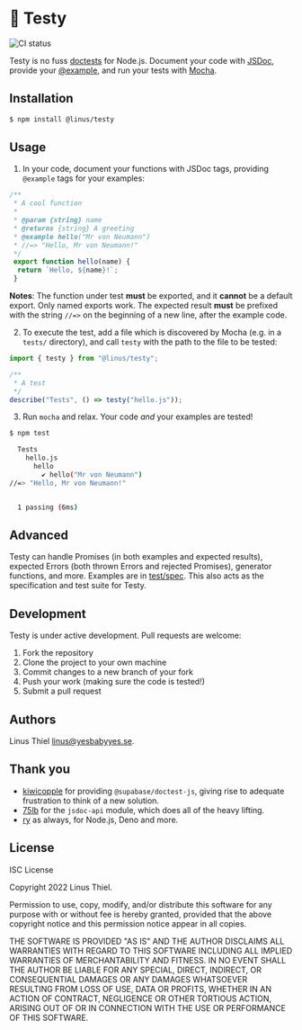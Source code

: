 # 🧪 Testy

![CI status](/linus/testy/workflows/ci/badge.svg)

Testy is no fuss [doctests][doctest] for Node.js. Document your code with
[JSDoc][jsdoc], provide your [@example][example], and run your tests with
[Mocha][mocha].

## Installation

```bash
$ npm install @linus/testy
```

## Usage

1. In your code, document your functions with JSDoc tags, providing `@example`
tags for your examples:

```js
/**
 * A cool function
 * 
 * @param {string} name
 * @returns {string} A greeting
 * @example hello("Mr von Neumann")
 * //=> "Hello, Mr von Neumann!"
 */
 export function hello(name) {
  return `Hello, ${name}!`;
 }
```

**Notes**: The function under test **must** be exported, and it **cannot** be a
default export. Only named exports work. The expected result **must** be
prefixed with the string `//=>` on the beginning of a new line, after the
example code.

2. To execute the test, add a file which is discovered by Mocha (e.g. in a
`tests/` directory), and call `testy` with the path to the file to be tested:

```js
import { testy } from "@linus/testy";

/**
 * A test
 */
describe("Tests", () => testy("hello.js"));
```

3. Run `mocha` and relax. Your code *and* your examples are tested!

```bash
$ npm test

  Tests
    hello.js
      hello
        ✔ hello("Mr von Neumann")
//=> "Hello, Mr von Neumann!"


  1 passing (6ms)
```

## Advanced

Testy can handle Promises (in both examples and expected results), expected
Errors (both thrown Errors and rejected Promises), generator functions, and
more. Examples are in [test/spec](test/spec). This also acts as the
specification and test suite for Testy.

## Development

Testy is under active development. Pull requests are welcome:

1. Fork the repository
2. Clone the project to your own machine
3. Commit changes to a new branch of your fork
4. Push your work (making sure the code is tested!)
5. Submit a pull request

## Authors

Linus Thiel <linus@yesbabyyes.se>.

## Thank you

- [kiwicopple](https://github.com/kiwicopple) for providing
  `@supabase/doctest-js`, giving rise to adequate frustration to think of a new
  solution.
- [75lb](https://github.com/75lb) for the `jsdoc-api` module, which does all of
  the heavy lifting.
- [ry](https://github.com/ry) as always, for Node.js, Deno and more.

## License

ISC License

Copyright 2022 Linus Thiel.

Permission to use, copy, modify, and/or distribute this software for any purpose
with or without fee is hereby granted, provided that the above copyright notice
and this permission notice appear in all copies.

THE SOFTWARE IS PROVIDED "AS IS" AND THE AUTHOR DISCLAIMS ALL WARRANTIES WITH
REGARD TO THIS SOFTWARE INCLUDING ALL IMPLIED WARRANTIES OF MERCHANTABILITY AND
FITNESS. IN NO EVENT SHALL THE AUTHOR BE LIABLE FOR ANY SPECIAL, DIRECT,
INDIRECT, OR CONSEQUENTIAL DAMAGES OR ANY DAMAGES WHATSOEVER RESULTING FROM LOSS
OF USE, DATA OR PROFITS, WHETHER IN AN ACTION OF CONTRACT, NEGLIGENCE OR OTHER
TORTIOUS ACTION, ARISING OUT OF OR IN CONNECTION WITH THE USE OR PERFORMANCE OF
THIS SOFTWARE.


[doctest]: https://docs.python.org/3/library/doctest.html
[jsdoc]: https://jsdoc.app/
[example]: https://jsdoc.app/tags-example.html
[mocha]: https://mochajs.org/

